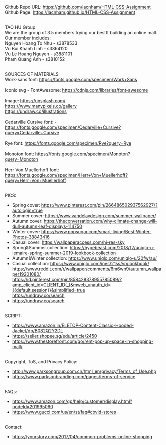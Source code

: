 Github Repo URL: https://github.com/lacnham/HTML-CSS-Assignment <br>
Github Page: https://lacnham.github.io/HTML-CSS-Assignment <br><br>

TAO HU Group<br>
We are the group of 3.5 members trying our besttt building an online mall. <br>
Our member includes:<br>
Nguyen Hoang To Nhu - s3878533<br>
Vu Bui Khanh Linh - s3864120<br>
Vu Le Hoang Nguyen - s3881101 <br>
Pham Quang Anh - s3810152 <br><br>

SOURCES OF MATERIALS <br>
Work-sans font: https://fonts.google.com/specimen/Work+Sans <br><br>
Iconic svg - FontAwesome: https://cdnjs.com/libraries/font-awesome<br><br>
Image: https://unsplash.com/<br>
       https://www.manypixels.co/gallery<br>
       https://undraw.co/illustrations<br><br>
Cedarville Cursive font: - https://fonts.google.com/specimen/Cedarville+Cursive?query=Cedarville+Cursive<br><br>
Rye font: https://fonts.google.com/specimen/Rye?query=Rye<br><br>
Monoton font: https://fonts.google.com/specimen/Monoton?query=Monoton<br><br>
Herr Von Muellerhoff font: https://fonts.google.com/specimen/Herr+Von+Muellerhoff?query=Herr+Von+Muellerhoff<br><br>

PICS:<br>
-   Spring cover: https://www.pinterest.com/pin/266486502937562927/?autologin=true <br>
-   Summer cover: https://www.vandelaydesign.com/summer-wallpaper/ <br>
-   Autumn cover: https://theconversation.com/why-climate-change-will-dull-autumn-leaf-displays-114750 <br>
-   Winter cover: https://www.popsugar.com/smart-living/Best-Winter-Photos-38843416 <br>
-   Casual cover: https://wallpaperaccess.com/hi-res-sky <br>
-   Spring&Summer collection: https://hypebeast.com/2018/12/uniqlo-u-lemaire-spring-summer-2019-lookbook-collection <br>
-   Autumn&Winter collection: https://www.uniqlo.com/uniqlo-u/20fw/au/ <br>
-   Casual collection: https://www.uniqlo.com/ines/21ss/vn/lookbook/ <br>
https://www.reddit.com/r/wallpaper/comments/6m6wn9/autumn_wallpaper19201080/ <br>
https://id.pinterest.com/pin/858428378955785089/?amp_client_id=CLIENT_ID(_)&mweb_unauth_id={{default.session}}&simplified=true <br>
https://undraw.co/search <br>
-   https://undraw.co/search <br><br>

SCRIPT: <br>
- https://www.amazon.in/ELETOP-Content-Classic-Hooded-Jacket/dp/B082Q2Y2DL <br>
- https://seller.shopee.sg/edu/article/2450 <br>
- https://www.thestorefront.com/go/rent-pop-up-space-in-shopping-mall/ <br><br>

Copyright, ToS, and Privacy Policy: <br>
-   http://www.parksongroup.com.cn/html_en/privacy/Terms_of_Use.php <br>
-   https://www.parksonbranding.com/pages/terms-of-service <br><br>
 
FAQs: <br>
-   https://www.amazon.com/gp/help/customer/display.html?nodeId=201995060 <br>
-   https://www.gucci.com/us/en/st/faq#covid-stores <br><br>
 
Contact: <br>
-   https://yourstory.com/2017/04/common-problems-online-shopping
